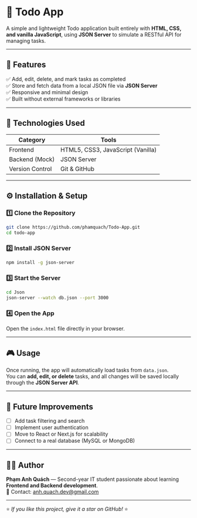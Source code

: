 # 📝 Todo App  

A simple and lightweight Todo application built entirely with **HTML, CSS, and vanilla JavaScript**, using **JSON Server** to simulate a RESTful API for managing tasks.  

---

## 🚀 Features  
✅ Add, edit, delete, and mark tasks as completed  
✅ Store and fetch data from a local JSON file via **JSON Server**  
✅ Responsive and minimal design  
✅ Built without external frameworks or libraries  

---

## 🧰 Technologies Used  
| Category | Tools |
|-----------|-------|
| Frontend | HTML5, CSS3, JavaScript (Vanilla) |
| Backend (Mock) | JSON Server |
| Version Control | Git & GitHub |

---

## ⚙️ Installation & Setup  

### 1️⃣ Clone the Repository  
```bash
git clone https://github.com/phamquach/Todo-App.git
cd todo-app
```

### 2️⃣ Install JSON Server  
```bash
npm install -g json-server
```

### 3️⃣ Start the Server  
```bash
cd Json
json-server --watch db.json --port 3000
```

### 4️⃣ Open the App  
Open the `index.html` file directly in your browser.  

---

## 🎮 Usage  
Once running, the app will automatically load tasks from `data.json`.  
You can **add, edit, or delete** tasks, and all changes will be saved locally through the **JSON Server API**.  

---

## 🌱 Future Improvements  
- [ ] Add task filtering and search  
- [ ] Implement user authentication  
- [ ] Move to React or Next.js for scalability  
- [ ] Connect to a real database (MySQL or MongoDB)  

---

## 👨‍💻 Author  
**Phạm Anh Quách** — Second-year IT student passionate about learning **Frontend and Backend development**.  
📧 Contact: anh.quach.dev@gmail.com 

---

⭐ *If you like this project, give it a star on GitHub!* ⭐
